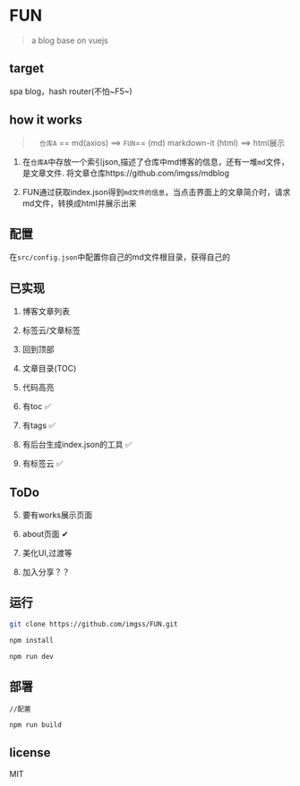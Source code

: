 # FUN

> a blog base on vuejs

## target

spa blog，hash router(不怕~F5~)

## how it works

>　`仓库A` == md(axios) ==> `FUN`== (md) markdown-it (html) ==> html展示

1. 在`仓库A`中存放一个索引json,描述了仓库中md博客的信息，还有一堆`md`文件，是文章文件. 将文章仓库https://github.com/imgss/mdblog

2. FUN通过获取index.json得到`md文件的信息`，当点击界面上的文章简介时，请求md文件，转换成html并展示出来

## 配置
  在`src/config.json`中配置你自己的md文件根目录，获得自己的

## 已实现

1. 博客文章列表

2. 标签云/文章标签

3. 回到顶部

4. 文章目录(TOC)

5. 代码高亮

6. 有toc :white_check_mark:

7. 有tags :white_check_mark:

8. 有后台生成index.json的工具 :white_check_mark:

9. 有标签云 :white_check_mark:

## ToDo


5. 要有works展示页面

6. about页面 ✔  

7. 美化UI,过渡等

8. 加入分享？？

## 运行

```bash
git clone https://github.com/imgss/FUN.git

npm install

npm run dev
```

## 部署
```
//配置

npm run build
```
## license
MIT



